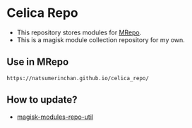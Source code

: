 # Celica Repo
- This repository stores modules for [MRepo](https://github.com/ya0211/MRepo).
- This is a magisk module collection repository for my own.

## Use in MRepo
```
https://natsumerinchan.github.io/celica_repo/
```

## How to update?
- [magisk-modules-repo-util](https://github.com/ya0211/magisk-modules-repo-util.git)
